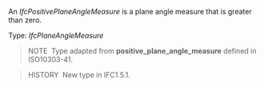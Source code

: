 ﻿An _IfcPositivePlaneAngleMeasure_ is a plane angle measure that is greater than zero.

Type: _IfcPlaneAngleMeasure_

> NOTE&nbsp; Type adapted from **positive_plane_angle_measure** defined in ISO10303-41.

> HISTORY&nbsp; New type in IFC1.5.1.